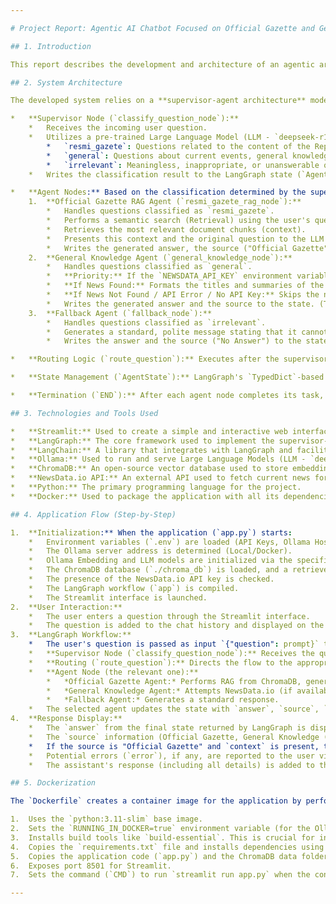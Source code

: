 ```yaml
---

# Project Report: Agentic AI Chatbot Focused on Official Gazette and General News

## 1. Introduction

This report describes the development and architecture of an agentic artificial intelligence chatbot system designed to analyze user queries, determine the relevant information source (Official Gazette or general news), and generate an appropriate response. The project is built upon a supervisor-agent architecture using the LangGraph framework, features a Streamlit interface for user interaction, and is packaged with Docker for ease of deployment. The primary goal of the system is to automatically select the most suitable information source based on the nature of the user's question (Official Gazette database or current news API) and produce the relevant answer.

## 2. System Architecture

The developed system relies on a **supervisor-agent architecture** modeled using LangGraph. In this architecture, a central "supervisor" node analyzes the incoming request and directs the task to the appropriate "agent" node.

*   **Supervisor Node (`classify_question_node`):**
    *   Receives the incoming user question.
    *   Utilizes a pre-trained Large Language Model (LLM - `deepseek-r1:14b`) to classify the question into one of three categories:
        *   `resmi_gazete`: Questions related to the content of the Republic of Turkey Official Gazette.
        *   `general`: Questions about current events, general knowledge, or topics outside the Official Gazette.
        *   `irrelevant`: Meaningless, inappropriate, or unanswerable questions.
    *   Writes the classification result to the LangGraph state (`AgentState`). This state is used to carry information between other nodes in the workflow.

*   **Agent Nodes:** Based on the classification determined by the supervisor, one of the following agent nodes is triggered:
    1.  **Official Gazette RAG Agent (`resmi_gazete_rag_node`):**
        *   Handles questions classified as `resmi_gazete`.
        *   Performs a semantic search (Retrieval) using the user's question on vector representations of Official Gazette documents, which were generated using the `bge-m3:latest` embedding model and stored in ChromaDB.
        *   Retrieves the most relevant document chunks (context).
        *   Presents this context and the original question to the LLM (`deepseek-r1:14b`), instructing it to generate an answer based *solely on the provided context* (Retrieval-Augmented Generation - RAG).
        *   Writes the generated answer, the source ("Official Gazette"), and the used context to the state.
    2.  **General Knowledge Agent (`general_knowledge_node`):**
        *   Handles questions classified as `general`.
        *   **Priority:** If the `NEWSDATA_API_KEY` environment variable is defined, it searches for current Turkish news related to the question using the NewsData.io API.
        *   **If News Found:** Formats the titles and summaries of the found news articles as context. Presents this news context and the original question to the LLM, asking it to generate an answer utilizing both the news and its own general knowledge. The source is specified as "General Knowledge (NewsData.io)".
        *   **If News Not Found / API Error / No API Key:** Skips the news search step or notes the error. Directly asks the question to the LLM, requesting it to generate an answer based on its internal knowledge. The source is specified as "General Knowledge (LLM)" or indicates the relevant error status.
        *   Writes the generated answer and the source to the state. (This agent does not return RAG context).
    3.  **Fallback Agent (`fallback_node`):**
        *   Handles questions classified as `irrelevant`.
        *   Generates a standard, polite message stating that it cannot answer the question.
        *   Writes the answer and the source ("No Answer") to the state.

*   **Routing Logic (`route_question`):** Executes after the supervisor node. It looks at the `classification` value in the state and directs the workflow to the corresponding agent node (`resmi_gazete_agent`, `general_agent`, `fallback_agent`).

*   **State Management (`AgentState`):** LangGraph's `TypedDict`-based state carries information such as `question`, `classification`, `context` (for Official Gazette RAG), `answer`, `source`, and `error` between nodes and contains the final result at the end of the workflow.

*   **Termination (`END`):** After each agent node completes its task, the workflow ends.

## 3. Technologies and Tools Used

*   **Streamlit:** Used to create a simple and interactive web interface allowing users to ask questions and view the chatbot's responses (including source and RAG context details). Chat history is maintained in `st.session_state`.
*   **LangGraph:** The core framework used to implement the supervisor-agent architecture, manage state, and enable conditional routing between nodes. The workflow was created by defining a state machine (`StateGraph`).
*   **LangChain:** A library that integrates with LangGraph and facilitates interaction with LLMs, embedding models, and vector databases. Specifically, `ChatOllama`, `OllamaEmbeddings`, and `Chroma` (vector store interface) components were used.
*   **Ollama:** Used to run and serve Large Language Models (LLM - `deepseek-r1:14b`) and Embedding Models (`bge-m3:latest`) locally. The code is configured to support running Ollama both locally and from within a Docker container (accessing the host machine via the `OLLAMA_BASE_URL` setting).
*   **ChromaDB:** An open-source vector database used to store embeddings (vectors) of text chunks extracted from Official Gazette documents and to perform semantic search (similarity search). The database files (`chroma_db` folder) are stored in the project directory and loaded when the application starts.
*   **NewsData.io API:** An external API used to fetch current news for general knowledge questions. Integration is provided via the `NewsDataApiClient` library. The API key (`NEWSDATA_API_KEY`) must be set as an environment variable; otherwise, this feature is disabled.
*   **Python:** The primary programming language for the project.
*   **Docker:** Used to package the application with all its dependencies, ensuring portability and easy reproducibility across different environments. The `Dockerfile` installs necessary system libraries (e.g., `build-essential` for `chroma-hnswlib`), Python dependencies, copies the application code and ChromaDB data, and starts the Streamlit application.

## 4. Application Flow (Step-by-Step)

1.  **Initialization:** When the application (`app.py`) starts:
    *   Environment variables (`.env`) are loaded (API Keys, Ollama Host).
    *   The Ollama server address is determined (Local/Docker).
    *   Ollama Embedding and LLM models are initialized via the specified address.
    *   The ChromaDB database (`./chroma_db`) is loaded, and a retriever object is created.
    *   The presence of the NewsData.io API key is checked.
    *   The LangGraph workflow (`app`) is compiled.
    *   The Streamlit interface is launched.
2.  **User Interaction:**
    *   The user enters a question through the Streamlit interface.
    *   The question is added to the chat history and displayed on the screen.
3.  **LangGraph Workflow:**
    *   The user's question is passed as input `{"question": prompt}` to the LangGraph `app.invoke()` function.
    *   **Supervisor Node (`classify_question_node`):** Receives the question, classifies it using the LLM (`resmi_gazete`, `general`, `irrelevant`).
    *   **Routing (`route_question`):** Directs the flow to the appropriate agent based on the classification.
    *   **Agent Node (the relevant one):**
        *   *Official Gazette Agent:* Performs RAG from ChromaDB, generates an answer with the LLM.
        *   *General Knowledge Agent:* Attempts NewsData.io (if available), generates an answer with the LLM.
        *   *Fallback Agent:* Generates a standard response.
    *   The selected agent updates the state with `answer`, `source`, `context` (if applicable), and `error` (if any), completing the workflow.
4.  **Response Display:**
    *   The `answer` from the final state returned by LangGraph is displayed to the user.
    *   The `source` information (Official Gazette, General Knowledge (NewsData.io), General Knowledge (LLM), No Answer, Error) is indicated below the response.
    *   If the source is "Official Gazette" and `context` is present, this RAG context is shown in an expandable section under "Detail: RAG Context".
    *   Potential errors (`error`), if any, are reported to the user via `st.error`.
    *   The assistant's response (including all details) is added to the chat history.

## 5. Dockerization

The `Dockerfile` creates a container image for the application by performing the following steps:

1.  Uses the `python:3.11-slim` base image.
2.  Sets the `RUNNING_IN_DOCKER=true` environment variable (for the Ollama host logic within the application).
3.  Installs build tools like `build-essential`. This is crucial for installing Python packages with C++ extensions, such as `chroma-hnswlib`.
4.  Copies the `requirements.txt` file and installs dependencies using `pip`.
5.  Copies the application code (`app.py`) and the ChromaDB data folder (`chroma_db`) into the container.
6.  Exposes port 8501 for Streamlit.
7.  Sets the command (`CMD`) to run `streamlit run app.py` when the container starts, making the application accessible on all network interfaces (`0.0.0.0`).

---
```

